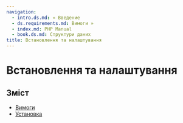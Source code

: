 ```yaml
---
navigation:
  - intro.ds.md: « Введение
  - ds.requirements.md: Вимоги »
  - index.md: PHP Manual
  - book.ds.md: Структури даних
title: Встановлення та налаштування
---
```

# Встановлення та налаштування

## Зміст

-   [Вимоги](ds.requirements.md)
-   [Установка](ds.installation.md)
